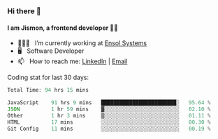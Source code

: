 ### Hi there 👋

#### I am Jismon, a frontend developer 👦🏻

- 🧑🏻‍💻   &nbsp; I’m currently working at <a href='https://www.ensolsystems.com/' target="_blank">Ensol Systems</a>
- 🖥   &nbsp; Software Developer
- 📫   &nbsp; How to reach me: <a href='https://www.linkedin.com/in/jismonthomas/'>LinkedIn</a> | <a href='mailto:hellojismonthomas@gmail.com'>Email</a>

Coding stat for last 30 days:
<!--START_SECTION:waka-->

```javascript
Total Time: 94 hrs 15 mins

JavaScript    91 hrs 9 mins   ████████████████████████░   95.64 %
JSON          1 hr 59 mins    ▓░░░░░░░░░░░░░░░░░░░░░░░░   02.10 %
Other         1 hr 3 mins     ▒░░░░░░░░░░░░░░░░░░░░░░░░   01.11 %
HTML          17 mins         ░░░░░░░░░░░░░░░░░░░░░░░░░   00.30 %
Git Config    11 mins         ░░░░░░░░░░░░░░░░░░░░░░░░░   00.19 %
```

<!--END_SECTION:waka-->

<!--
**jismonthomas/jismonthomas** is a ✨ _special_ ✨ repository because its `README.md` (this file) appears on your GitHub profile.

Here are some ideas to get you started:

- 🔭 I’m currently working on ...
- 🌱 I’m currently learning ...
- 👯 I’m looking to collaborate on ...
- 🤔 I’m looking for help with ...
- 💬 Ask me about ...
- 📫 How to reach me: ...
- 😄 Pronouns: ...
- ⚡ Fun fact: ...
-->
